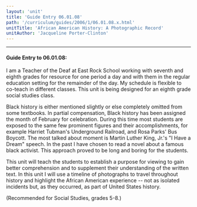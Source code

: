 ```yaml
---
layout: 'unit'
title: 'Guide Entry 06.01.08'
path: '/curriculum/guides/2006/1/06.01.08.x.html'
unitTitle: 'African American History: A Photographic Record'
unitAuthor: 'Jacqueline Porter-Clinton'
---
```


<body>
<hr/>
 <h4>
  Guide Entry to 06.01.08:
 </h4>
 <p>
  I am a Teacher of the Deaf at East Rock School working with seventh and eighth grades for resource for one period a day and with them in the regular education setting for the remainder of the day. My schedule is flexible to co-teach in different classes. This unit is being designed for an eighth grade social studies class.
 </p>
<p>
  Black history is either mentioned slightly or else completely omitted from some textbooks. In partial compensation, Black history has been assigned the month of February for celebration. During this time most students are exposed to the same few prominent figures and their accomplishments, for example Harriet Tubman's Underground Railroad, and Rosa Parks' Bus Boycott. The most talked about moment is Martin Luther King, Jr.'s "I Have a Dream" speech. In the past I have chosen to read a novel about a famous black activist. This approach proved to be long and boring for the students.
 </p>
<p>
  This unit will teach the students to establish a purpose for viewing to gain better comprehension and to supplement their understanding of the written text. In this unit I will use a timeline of photographs to travel throughout history and highlight the African American experience -- not as isolated incidents but, as they occurred, as part of United States history.
 </p>
<p>
  (Recommended for Social Studies, grades 5-8.)
 </p>

</body>
